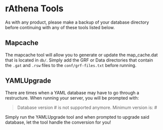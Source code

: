 # rAthena Tools

As with any product, please make a backup of your database directory before continuing with any of these tools listed below.

## Mapcache

The mapcache tool will allow you to generate or update the map_cache.dat that is located in `db/`. Simply add the GRF or Data directories that contain the `.gat` and `.rsw` files to the `conf/grf-files.txt` before running.

## YAMLUpgrade

There are times when a YAML database may have to go through a restructure. When running your server, you will be prompted with:

> Database version # is not supported anymore. Minimum version is: #

Simply run the YAMLUpgrade tool and when prompted to upgrade said database, let the tool handle the conversion for you!
